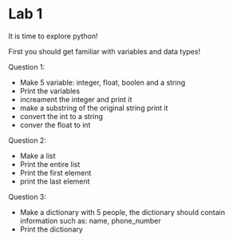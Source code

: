 # Lab 1
It is time to explore python!

First you should get familiar with variables and data types!

Question 1: 
-  Make 5 variable: integer, float, boolen and a string 
-  Print the variables
-  increament the integer and print it
-  make a substring of the original string print it
-  convert the int to a string
-  conver the float to int

Question 2:
- Make a list
- Print the entire list
- Print the first element 
- print the last element 



Question 3:
- Make a dictionary with 5 people, the dictionary should contain information such as: name, phone_number
- Print the dictionary
